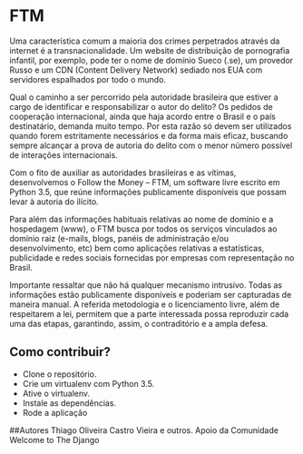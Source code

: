 # FTM

Uma característica comum a maioria dos crimes perpetrados através da internet é a transnacionalidade. Um website de distribuição de pornografia infantil, por exemplo, pode ter o nome de domínio Sueco (.se), um provedor Russo e um CDN (Content Delivery Network) sediado nos EUA com servidores espalhados por todo o mundo.

Qual o caminho a ser percorrido pela autoridade brasileira que estiver a cargo de identificar e responsabilizar o autor do delito? Os pedidos de cooperação internacional, ainda que haja acordo entre o Brasil e o país destinatário, demanda muito tempo. Por esta razão só devem ser utilizados quando forem estritamente necessários e da forma mais eficaz, buscando sempre alcançar a prova de autoria do delito com o menor número possível de interações internacionais.

Com o fito de auxiliar as autoridades brasileiras e as vítimas, desenvolvemos o Follow the Money – FTM, um software livre escrito em Python 3.5, que reúne informações publicamente disponíveis que possam levar à autoria do ilícito.

Para além das informações habituais relativas ao nome de domínio e a hospedagem (www), o FTM busca por todos os serviços vinculados ao domínio raiz (e-mails, blogs, panéis de administração e/ou desenvolvimento, etc) bem como aplicações relativas a estatísticas, publicidade e redes sociais fornecidas por empresas com representação no Brasil.

Importante ressaltar que não há qualquer mecanismo intrusivo. Todas as informações estão publicamente disponíveis e poderiam ser capturadas de maneira manual. A referida metodologia e o licenciamento livre, além de respeitarem a lei, permitem que a parte interessada possa reproduzir cada uma das etapas, garantindo, assim, o contraditório e a ampla defesa.

## Como contribuir?

* Clone o repositório. 
* Crie um virtualenv com Python 3.5. 
* Ative o virtualenv. 
* Instale as dependências. 
* Rode a aplicação 

##Autores 
Thiago Oliveira Castro Vieira e outros. 
Apoio da Comunidade Welcome to The Django 

